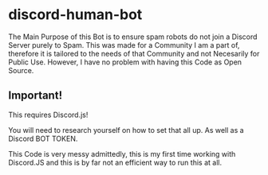 # discord-human-bot

The Main Purpose of this Bot is to ensure spam robots do not join a Discord Server  purely to Spam. This was made for a Community I am a part of, therefore it is tailored to the needs of that Community and not Necesarily for Public Use. However, I have no problem with having this Code as Open Source.

## Important!
This requires Discord.js!

You will need to research yourself on how to set that all up. As well as a Discord BOT TOKEN.

This Code is very messy admittedly, this is my first time working with Discord.JS and this is by far not an efficient way to run this at all.